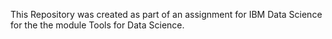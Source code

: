 This Repository was created as part of an assignment for IBM Data Science for the the module Tools for Data Science. 
